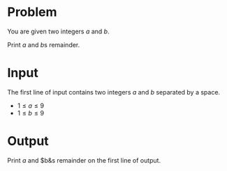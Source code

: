 # Problem

You are given two integers $a$ and $b$.

Print $a$ and $b$s remainder.

# Input

The first line of input contains two integers $a$ and $b$ separated by a space.

* $1 \le a \le 9$
* $1 \le b \le 9$

# Output

Print $a$ and $b&s remainder on the first line of output.
